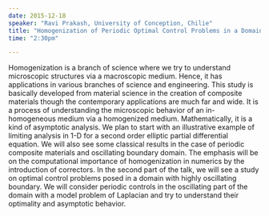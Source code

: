```yaml
---
date: 2015-12-18
speaker: "Ravi Prakash, University of Conception, Chilie"
title: "Homogenization of Periodic Optimal Control Problems in a Domain with highly oscillating boundary"
time: "2:30pm" 

---
```

Homogenization is a branch of science where we try to understand
microscopic structures via a macroscopic medium. Hence, it has
applications in various branches of science and engineering. This study is
basically developed from material science in the creation of composite
materials though the contemporary applications are much far and wide. It
is a process of understanding the microscopic behavior of an
in-homogeneous medium via a homogenized medium. Mathematically, it is a
kind of asymptotic analysis. We plan to start with an illustrative example
of limiting analysis in 1-D for a second order elliptic partial
differential equation. We will also see some classical results in the case
of periodic composite materials and oscillating boundary domain. The
emphasis will be on the computational importance of homogenization in
numerics by the introduction of correctors. In the second part of the
talk, we will see a study on optimal control problems posed in a domain
with highly oscillating boundary. We will consider periodic controls in
the oscillating part of the domain with a model problem of Laplacian and
try to understand their optimality and asymptotic behavior.
